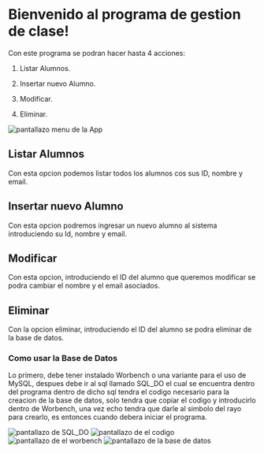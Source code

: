 # Bienvenido al programa de gestion de clase!

Con este programa se podran hacer hasta 4 acciones:

1. Listar Alumnos.

2. Insertar nuevo Alumno.

3. Modificar.

4. Eliminar. 

![pantallazo menu de la App](/screenshots/screenshot.png)


## Listar Alumnos

Con esta opcion podemos listar todos los alumnos cos sus
ID, nombre y email.

## Insertar nuevo Alumno

Con esta opcion podremos ingresar un nuevo
alumno al sistema introduciendo su Id, nombre y email.

## Modificar

Con esta opcion, introduciendo el ID del alumno que
queremos modificar se podra cambiar el nombre
y el email asociados.

## Eliminar

Con la opcion eliminar, introduciendo el ID
del alumno se podra eliminar de la base de datos.

### Como usar la Base de Datos

Lo primero, debe tener instalado Worbench o una variante para el uso de MySQL,
despues debe ir al sql llamado SQL_DO el cual se encuentra dentro del programa
dentro de dicho sql tendra el codigo necesario para la creacion de la base de datos,
solo tendra que copiar el codigo y introducirlo dentro de Worbench, una vez echo tendra
que darle al simbolo del rayo para crearlo, es entonces cuando debera iniciar el programa.

![pantallazo de SQL_DO](screenshots/SQL_DO.png)
![pantallazo de el codigo](screenshots/codigo.png)
![pantallazo de el worbench](screenshots/worbench.png)
![pantallazo de la base de datos](screenshots/BBDD.png)